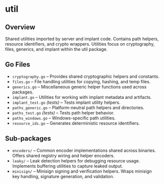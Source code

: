 # util

## Overview

Shared utilities imported by server and implant code. Contains path helpers, resource identifiers, and crypto wrappers. Utilities focus on cryptography, files, generics, and implant within the util package.

## Go Files

- `cryptography.go` – Provides shared cryptographic helpers and constants.
- `files.go` – File handling utilities for copying, hashing, and temp files.
- `generics.go` – Miscellaneous generic helper functions used across packages.
- `implant.go` – Utilities for working with implant metadata and artifacts.
- `implant_test.go` *(tests)* – Tests implant utility helpers.
- `paths_generic.go` – Platform-neutral path helpers and directories.
- `paths_test.go` *(tests)* – Tests path helper behavior.
- `paths_windows.go` – Windows-specific path utilities.
- `resource_ids.go` – Generates deterministic resource identifiers.

## Sub-packages

- `encoders/` – Common encoder implementations shared across binaries. Offers shared registry wiring and helper encoders.
- `leaky/` – Leak detection helpers for debugging resource usage. Implements buffering utilities to capture leaked output.
- `minisign/` – Minisign signing and verification helpers. Wraps minisign key handling, signature generation, and validation.

